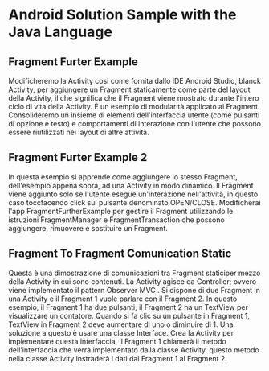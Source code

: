 # Android Solution Sample with the Java Language

## Fragment Furter Example

<p>
Modificheremo la Activity cosi come fornita dallo IDE Android Studio, blanck Activity, per aggiungere un Fragment staticamente come parte del layout della Activity, il che significa che il Fragment viene mostrato durante l'intero ciclo di vita della Activity.  È un esempio di modularità applicato ai Fragment. Consolideremo un insieme di elementi dell'interfaccia utente (come pulsanti di opzione e testo) e comportamenti di interazione con l'utente che possono essere riutilizzati nei layout di altre attività.
</p>


## Fragment Furter Example 2

<p>
In questa esempio si apprende come aggiungere lo stesso Fragment, dell'esempio appena sopra, ad una Activity in modo dinamico. Il Fragment viene aggiunto solo se l'utente esegue un'interazione nell'attività, in questo caso toccfacendo click sul pulsante denominato OPEN/CLOSE. Modificherai l'app FragmentFurtherExample per gestire il Fragment utilizzando le istruzioni FragmentManager e FragmentTransaction che possono aggiungere, rimuovere e sostituire un Fragment.
</p>


## Fragment To Fragment Comunication Static

<p>
Questa è una dimostrazione di comunicazioni tra Fragment staticiper mezzo della Activity in cui sono contenuti. La Activity agisce da Controller; ovvero viene implementato  il pattern Observer MVC . Si dispone di due Fragment in una Activity e il Fragment 1 vuole parlare con il Fragment 2. In questo esempio, il Fragment 1 ha due pulsanti, il Fragment 2 ha un TextView per visualizzare un contatore. Quando si fa clic su un pulsante in Fragment 1, TextView in Fragment 2 deve aumentare di uno o diminuire di 1. Una soluzione a questo è usare una classe Interface. Crea la Activity per implementare questa interfaccia, il Fragment 1 chiamerà il metodo dell'interfaccia che verrà implementato dalla classe Activity, questo metodo nella classe Activity instraderà i dati dal Fragment 1 al Fragment 2.
</p>
